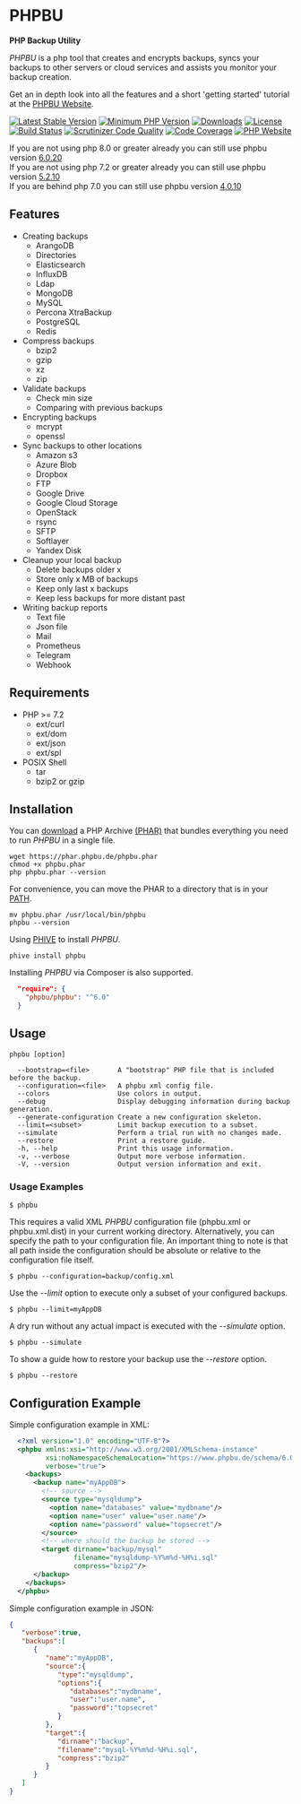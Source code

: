 # PHPBU

**PHP Backup Utility**

*PHPBU* is a php tool that creates and encrypts backups, syncs your backups to other servers or cloud services
and assists you monitor your backup creation.

Get an in depth look into all the features and a short 'getting started' tutorial at the [PHPBU Website](https://www.phpbu.de).

[![Latest Stable Version](https://poser.pugx.org/phpbu/phpbu/v/stable.svg)](https://packagist.org/packages/phpbu/phpbu)
[![Minimum PHP Version](https://img.shields.io/badge/php-%3E%3D%208.0-8892BF.svg)](https://php.net/)
[![Downloads](https://img.shields.io/packagist/dt/phpbu/phpbu.svg?v1)](https://packagist.org/packages/phpbu/phpbu)
[![License](https://poser.pugx.org/phpbu/phpbu/license.svg)](https://packagist.org/packages/phpbu/phpbu)
[![Build Status](https://github.com/sebastianfeldmann/phpbu/workflows/Integration/badge.svg)](https://github.com/sebastianfeldmann/phpbu/actions)
[![Scrutinizer Code Quality](https://scrutinizer-ci.com/g/sebastianfeldmann/phpbu/badges/quality-score.png?b=master)](https://scrutinizer-ci.com/g/sebastianfeldmann/phpbu/?branch=master)
[![Code Coverage](https://scrutinizer-ci.com/g/sebastianfeldmann/phpbu/badges/coverage.png?b=master)](https://scrutinizer-ci.com/g/sebastianfeldmann/phpbu/?branch=master)
[![PHP Website](https://img.shields.io/website-up-down-green-red/https/phpbu.de.svg)](https://www.phpbu.de)

If you are not using php 8.0 or greater already you can still use phpbu version [6.0.20](https://phar.phpbu.de/phpbu-6.0.20.phar) \
If you are not using php 7.2 or greater already you can still use phpbu version [5.2.10](https://phar.phpbu.de/phpbu-5.2.10.phar) \
If you are behind php 7.0 you can still use phpbu version [4.0.10](https://phar.phpbu.de/phpbu-4.0.10.phar)

## Features

* Creating backups
    + ArangoDB
    + Directories
    + Elasticsearch
    + InfluxDB
    + Ldap
    + MongoDB
    + MySQL
    + Percona XtraBackup
    + PostgreSQL
    + Redis
* Compress backups
    + bzip2
    + gzip
    + xz
    + zip
* Validate backups
    + Check min size
    + Comparing with previous backups
* Encrypting backups
    + mcrypt
    + openssl
* Sync backups to other locations
    + Amazon s3
    + Azure Blob
    + Dropbox
    + FTP
    + Google Drive
    + Google Cloud Storage
    + OpenStack
    + rsync
    + SFTP
    + Softlayer
    + Yandex Disk
* Cleanup your local backup
    + Delete backups older x
    + Store only x MB of backups
    + Keep only last x backups
    + Keep less backups for more distant past
* Writing backup reports
    + Text file
    + Json file
    + Mail
    + Prometheus
    + Telegram
    + Webhook

## Requirements

* PHP >= 7.2
    + ext/curl
    + ext/dom
    + ext/json
    + ext/spl
* POSIX Shell
    + tar
    + bzip2 or gzip

## Installation

You can [download](https://phar.phpbu.de/phpbu.phar) a PHP Archive [(PHAR)](http://php.net/phar) that bundles everything you need to run *PHPBU* in a single file.

    wget https://phar.phpbu.de/phpbu.phar
    chmod +x phpbu.phar
    php phpbu.phar --version

For convenience, you can move the PHAR to a directory that is in your [PATH](http://en.wikipedia.org/wiki/PATH_%28variable%29).

    mv phpbu.phar /usr/local/bin/phpbu
    phpbu --version

Using [PHIVE](https://phar.io) to install *PHPBU*.

    phive install phpbu

Installing *PHPBU* via Composer is also supported.

```json
  "require": {
    "phpbu/phpbu": "^6.0"
  }
```

## Usage
```
phpbu [option]

  --bootstrap=<file>       A "bootstrap" PHP file that is included before the backup.
  --configuration=<file>   A phpbu xml config file.
  --colors                 Use colors in output.
  --debug                  Display debugging information during backup generation.
  --generate-configuration Create a new configuration skeleton.
  --limit=<subset>         Limit backup execution to a subset.
  --simulate               Perform a trial run with no changes made.
  --restore                Print a restore guide.
  -h, --help               Print this usage information.
  -v, --verbose            Output more verbose information.
  -V, --version            Output version information and exit.
```

### Usage Examples

    $ phpbu

This requires a valid XML *PHPBU* configuration file (phpbu.xml or phpbu.xml.dist) in your current working directory.
Alternatively, you can specify the path to your configuration file. An important thing to note is that all path inside
the configuration should be absolute or relative to the configuration file itself.

    $ phpbu --configuration=backup/config.xml

Use the *--limit* option to execute only a subset of your configured backups.

    $ phpbu --limit=myAppDB

A dry run without any actual impact is executed with the *--simulate* option.

    $ phpbu --simulate

To show a guide how to restore your backup use the *--restore* option.

    $ phpbu --restore

## Configuration Example

Simple configuration example in XML:

```xml
  <?xml version="1.0" encoding="UTF-8"?>
  <phpbu xmlns:xsi="http://www.w3.org/2001/XMLSchema-instance"
         xsi:noNamespaceSchemaLocation="https://www.phpbu.de/schema/6.0/phpbu.xsd"
         verbose="true">
    <backups>
      <backup name="myAppDB">
        <!-- source -->
        <source type="mysqldump">
          <option name="databases" value="mydbname"/>
          <option name="user" value="user.name"/>
          <option name="password" value="topsecret"/>
        </source>
        <!-- where should the backup be stored -->
        <target dirname="backup/mysql"
                filename="mysqldump-%Y%m%d-%H%i.sql"
                compress="bzip2"/>
      </backup>
    </backups>
  </phpbu>
```

Simple configuration example in JSON:

```json
{
   "verbose":true,
   "backups":[
      {
         "name":"myAppDB",
         "source":{
            "type":"mysqldump",
            "options":{
               "databases":"mydbname",
               "user":"user.name",
               "password":"topsecret"
            }
         },
         "target":{
            "dirname":"backup",
            "filename":"mysql-%Y%m%d-%H%i.sql",
            "compress":"bzip2"
         }
      }
   ]
}
```
